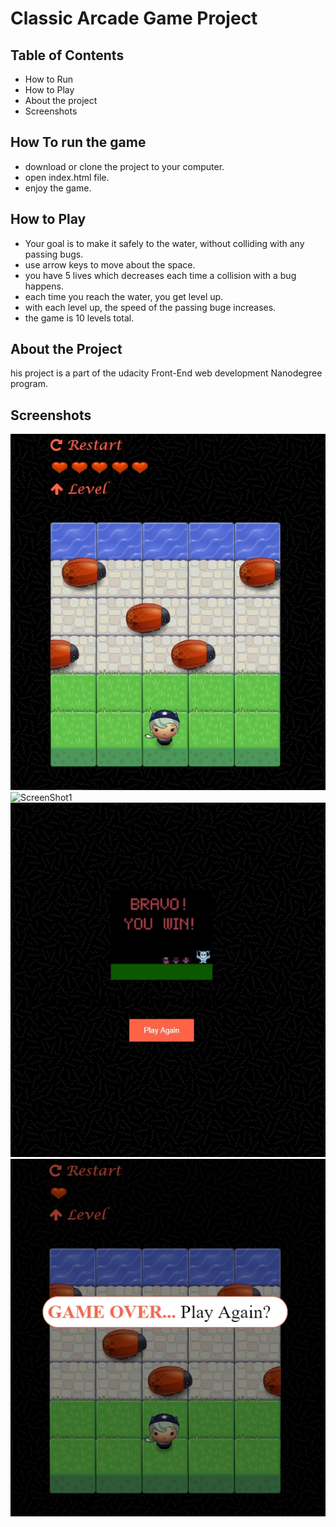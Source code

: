 # Classic Arcade Game Project

## Table of Contents

- How to Run 
- How to Play
- About the project
- Screenshots

## How To run the game
- download or clone the project to your computer.
- open index.html file.
- enjoy the game.

## How to Play
- Your goal is to make it safely to the water, without colliding with any passing bugs.
- use arrow keys to move about the space.
- you have 5 lives which decreases each time a collision with a bug happens.
- each time you reach the water, you get level up.
- with each level up, the speed of the passing buge increases.
- the game is 10 levels total.

## About the Project 
his project is a part of the udacity Front-End web development Nanodegree program.


## Screenshots
![ScreenShot1](images/screenshots/ss1.jpg)
![ScreenShot1](images/screenshots/ss2.png)
![ScreenShot1](images/screenshots/ss3.jpg)
![ScreenShot1](images/screenshots/ss4.jpg)

